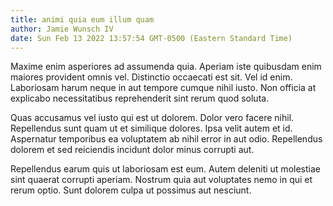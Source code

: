 ```yaml
---
title: animi quia eum illum quam
author: Jamie Wunsch IV
date: Sun Feb 13 2022 13:57:54 GMT-0500 (Eastern Standard Time)
---
```

Maxime enim asperiores ad assumenda quia. Aperiam iste quibusdam enim maiores provident omnis vel. Distinctio occaecati est sit. Vel id enim. Laboriosam harum neque in aut tempore cumque nihil iusto. Non officia at explicabo necessitatibus reprehenderit sint rerum quod soluta.

 Quas accusamus vel iusto qui est ut dolorem. Dolor vero facere nihil. Repellendus sunt quam ut et similique dolores. Ipsa velit autem et id. Aspernatur temporibus ea voluptatem ab nihil error in aut odio. Repellendus dolorem et sed reiciendis incidunt dolor minus corrupti aut.

 Repellendus earum quis ut laboriosam est eum. Autem deleniti ut molestiae sint quaerat corrupti aperiam. Nostrum quia aut voluptates nemo in qui et rerum optio. Sunt dolorem culpa ut possimus aut nesciunt.